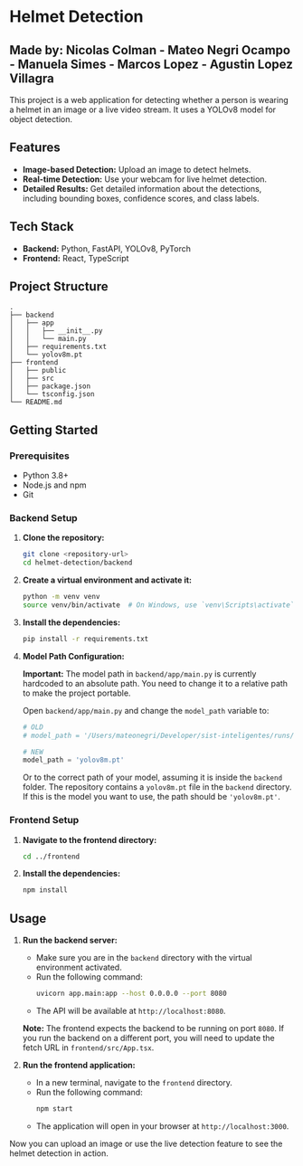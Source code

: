 # Helmet Detection

## Made by: Nicolas Colman - Mateo Negri Ocampo - Manuela Simes - Marcos Lopez - Agustin Lopez Villagra

This project is a web application for detecting whether a person is wearing a helmet in an image or a live video stream. It uses a YOLOv8 model for object detection.

## Features

- **Image-based Detection:** Upload an image to detect helmets.
- **Real-time Detection:** Use your webcam for live helmet detection.
- **Detailed Results:** Get detailed information about the detections, including bounding boxes, confidence scores, and class labels.

## Tech Stack

- **Backend:** Python, FastAPI, YOLOv8, PyTorch
- **Frontend:** React, TypeScript

## Project Structure

```
.
├── backend
│   ├── app
│   │   ├── __init__.py
│   │   └── main.py
│   ├── requirements.txt
│   └── yolov8m.pt
├── frontend
│   ├── public
│   ├── src
│   ├── package.json
│   └── tsconfig.json
└── README.md
```

## Getting Started

### Prerequisites

- Python 3.8+
- Node.js and npm
- Git

### Backend Setup

1. **Clone the repository:**
   ```bash
   git clone <repository-url>
   cd helmet-detection/backend
   ```

2. **Create a virtual environment and activate it:**
   ```bash
   python -m venv venv
   source venv/bin/activate  # On Windows, use `venv\Scripts\activate`
   ```

3. **Install the dependencies:**
   ```bash
   pip install -r requirements.txt
   ```

4. **Model Path Configuration:**

   **Important:** The model path in `backend/app/main.py` is currently hardcoded to an absolute path. You need to change it to a relative path to make the project portable.

   Open `backend/app/main.py` and change the `model_path` variable to:
   ```python
   # OLD
   # model_path = '/Users/mateonegri/Developer/sist-inteligentes/runs/runs/detect/helmet_detection_v1_single_gpu3/weights/best.pt'

   # NEW
   model_path = 'yolov8m.pt' 
   ```
   Or to the correct path of your model, assuming it is inside the `backend` folder. The repository contains a `yolov8m.pt` file in the `backend` directory. If this is the model you want to use, the path should be `'yolov8m.pt'`.

### Frontend Setup

1. **Navigate to the frontend directory:**
   ```bash
   cd ../frontend
   ```

2. **Install the dependencies:**
   ```bash
   npm install
   ```

## Usage

1. **Run the backend server:**
   - Make sure you are in the `backend` directory with the virtual environment activated.
   - Run the following command:
     ```bash
     uvicorn app.main:app --host 0.0.0.0 --port 8080
     ```
   - The API will be available at `http://localhost:8080`.

   **Note:** The frontend expects the backend to be running on port `8080`. If you run the backend on a different port, you will need to update the fetch URL in `frontend/src/App.tsx`.

2. **Run the frontend application:**
   - In a new terminal, navigate to the `frontend` directory.
   - Run the following command:
     ```bash
     npm start
     ```
   - The application will open in your browser at `http://localhost:3000`.

Now you can upload an image or use the live detection feature to see the helmet detection in action. 
